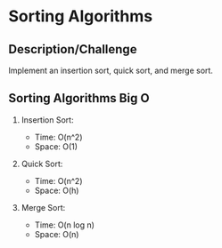 # Sorting Algorithms

## Description/Challenge
Implement an insertion sort, quick sort, and merge sort.

## Sorting Algorithms Big O

1. Insertion Sort:
    * Time: O(n^2)
    * Space: O(1)

2. Quick Sort:
    * Time: O(n^2)
    * Space: O(h)

3. Merge Sort:
    * Time: O(n log n)
    * Space: O(n)
